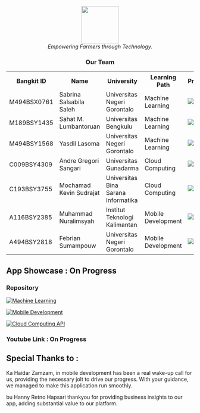 <div align="center">
    <img src="https://drive.google.com/uc?id=1MReeQvrD0RzCDpgEjRbQe8pn5M_64l-C" width="100" height="100"><br>
    <i>Empowering Farmers through Technology.</i>
</div>

<div align="center">
    <h3>Our Team</h3>
    <table align="center">
        <tr>
            <th>Bangkit ID</th>
            <th>Name</th>
            <th>University</th>
            <th>Learning Path</th>
            <th>Profile</th>
        </tr>
        <tr>
            <td>M494BSX0761</td>
            <td>Sabrina Salsabila Saleh</td>
            <td>Universitas Negeri Gorontalo</td>
            <td>Machine Learning</td>
            <td>
                <a href="www.linkedin.com/in/sbrinaslsbla"><img src="https://img.shields.io/badge/linkedin-%230077B5.svg?style=for-the-badge&logo=linkedin&logoColor=white"></a>
                <a href="https://github.com/cabbbbsss"><img src="https://img.shields.io/badge/github-121013?style=for-the-badge&logo=github&logoColor=white"></a>
            </td>
        </tr>
        <tr>
            <td>M189BSY1435</td>
            <td>Sahat M. Lumbantoruan</td>
            <td>Universitas Bengkulu</td>
            <td>Machine Learning</td>
            <td>
                <a href="https://www.linkedin.com/in/sahat-m-lumbantoruan-7b8922270/"><img src="https://img.shields.io/badge/linkedin-%230077B5.svg?style=for-the-badge&logo=linkedin&logoColor=white"></a>
                <a href="https://github.com/sahat17"><img src="https://img.shields.io/badge/github-121013?style=for-the-badge&logo=github&logoColor=white"></a>
            </td>
        </tr>
        <tr>
            <td>M494BSY1568</td>
            <td>Yasdil Lasoma</td>
            <td>Universitas Negeri Gorontalo</td>
            <td>Machine Learning</td>
            <td>
                <a href="https://www.linkedin.com/in/yasdil-lasoma-a1aba8160/"><img src="https://img.shields.io/badge/linkedin-%230077B5.svg?style=for-the-badge&logo=linkedin&logoColor=white"></a>
                <a href="https://github.com/adilasomaaa"><img src="https://img.shields.io/badge/github-121013?style=for-the-badge&logo=github&logoColor=white"></a>
            </td>
        </tr>
        <tr>
            <td>C009BSY4309</td>
            <td>Andre Gregori Sangari</td>
            <td>Universitas Gunadarma</td>
            <td>Cloud Computing</td>
            <td>
                <a href="https://www.linkedin.com/in/andregregs/"><img src="https://img.shields.io/badge/linkedin-%230077B5.svg?style=for-the-badge&logo=linkedin&logoColor=white"></a>
                <a href="https://github.com/andregregorisangari"><img src="https://img.shields.io/badge/github-121013?style=for-the-badge&logo=github&logoColor=white"></a>
            </td>
        </tr>
        <tr>
            <td>C193BSY3755</td>
            <td>Mochamad Kevin Sudrajat</td>
            <td>Universitas Bina Sarana Informatika</td>
            <td>Cloud Computing</td>
            <td>
                <a href="https://www.linkedin.com/in/mochamad-kevin-sudrajat-701044208/"><img src="https://img.shields.io/badge/linkedin-%230077B5.svg?style=for-the-badge&logo=linkedin&logoColor=white"></a>
                <a href="https://github.com/KevinSudrajat"><img src="https://img.shields.io/badge/github-121013?style=for-the-badge&logo=github&logoColor=white"></a>
            </td>
        </tr>
        <tr>
            <td>A116BSY2385</td>
            <td>Muhammad Nuralimsyah</td>
            <td>Institut Teknologi Kalimantan</td>
            <td>Mobile Development</td>
            <td>
                <a href="https://www.linkedin.com/in/muhammad-nuralimsyah-035256222/"><img src="https://img.shields.io/badge/linkedin-%230077B5.svg?style=for-the-badge&logo=linkedin&logoColor=white"></a>
                <a href="https://github.com/KipasTerbang"><img src="https://img.shields.io/badge/github-121013?style=for-the-badge&logo=github&logoColor=white"></a>
            </td>
        </tr>
        <tr>
            <td>A494BSY2818</td>
            <td>Febrian Sumampouw</td>
            <td>Universitas Negeri Gorontalo</td>
            <td>Mobile Development</td>
            <td>
                <a href="https://www.linkedin.com/in/febrian-sumampouw-620157296?utm_source=share&utm_campaign=share_via&utm_content=profile&utm_medium=ios_app"><img src="https://img.shields.io/badge/linkedin-%230077B5.svg?style=for-the-badge&logo=linkedin&logoColor=white"></a>
                <a href="https://github.com/febsumampouw"><img src="https://img.shields.io/badge/github-121013?style=for-the-badge&logo=github&logoColor=white"></a>
            </td>
        </tr>
    </table>
</div>

## App Showcase : On Progress
### Repository

[![Machine Learning](https://img.shields.io/badge/Machine%20learning-121013?style=for-the-badge&logo=github&logoColor=white)](https://github.com/Kopra-Lapak)

[![Mobile Development](https://img.shields.io/badge/Mobile%20Development-121013?style=for-the-badge&logo=github&logoColor=white)](https://github.com/Kopra-Lapak/Koplak-App)

[![Cloud Computing API](https://img.shields.io/badge/Cloud%20Computing%20API-121013?style=for-the-badge&logo=github&logoColor=white)](https://github.com/Kopra-Lapak/koplak-API)
### Youtube Link : On Progress
## Special Thanks to :
Ka Haidar Zamzam, in mobile development has been a real wake-up call for us, providing the necessary jolt to drive our progress. With your guidance, we managed to make this application run smoothly.

bu Hanny Retno Hapsari thankyou for providing business insights to our app, adding substantial value to our platform.
